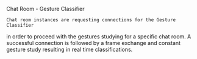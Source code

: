 Chat Room - Gesture Classifier

	Chat room instances are requesting connections for the Gesture Classifier
in order to proceed with the gestures studying for a specific chat room.
	A successful connection is followed by a frame exchange and constant gesture
study resulting in real time classifications.